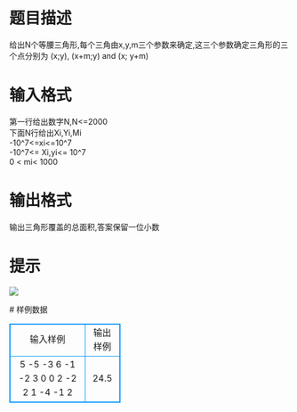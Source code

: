 # 

 
 # 题目描述 
<p>
给出N个等腰三角形,每个三角由x,y,m三个参数来确定,这三个参数确定三角形的三个点分别为 (x;y), (x+m;y) and (x; y+m)</p> 

 
 # 输入格式 
<p>
第一行给出数字N,N<=2000<br>下面N行给出Xi,Yi,Mi<br>-10^7<=xi<=10^7<br> -10^7<= Xi,yi<= 10^7<br> 0 < mi< 1000</p> 

 
 # 输出格式 
<p>
输出三角形覆盖的总面积,答案保留一位小数</p> 

 
 # 提示 
<p>
<img border="0" src="/source/joyoi/tyvj-2286/img/aHR0cDovL3d3dy5qb3lvaS5jbi9wcm9ibGVtL3R5dmotMjI4Ni9wcm9ibGVtc19pbWFnZXMvMjY1Ny8xMzc4LmpwZw==.jpg"><br></p> 
# 样例数据
<style>
        table,table tr th, table tr td { border:1px solid #0094ff; }
        table { width: 200px; min-height: 25px; line-height: 25px; text-align: center; border-collapse: collapse;}   
    </style>
<table>
	<tr>
		<td>输入样例</td>
		<td>输出样例</td>
	</tr>
<tr><td>5
-5 -3 6
-1 -2 3
0 0 2
-2 2 1
-4 -1 2</td><td>24.5</td></tr></table>
